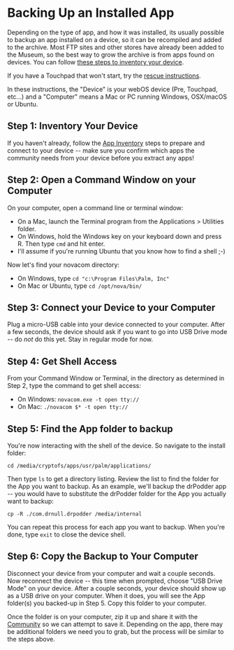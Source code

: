 # Backing Up an Installed App

Depending on the type of app, and how it was installed, its usually possible to backup an app installed on a device, so it can be recompiled and added to the archive. Most FTP sites and other stores have already been added to the Museum, so the best way to grow the archive is from apps found on devices. You can follow [these steps to inventory your device](appinventory.md).

If you have a Touchpad that won't start, try the [rescue instructions](tprestore.md).

In these instructions, the "Device" is your webOS device (Pre, Touchpad, etc...) and a "Computer" means a Mac or PC running Windows, OSX/macOS or Ubuntu.

## Step 1: Inventory Your Device

If you haven't already, follow the [App Inventory](appinventory.md) steps to prepare and connect to your device -- make sure you confirm which apps the community needs from your device before you extract any apps!

## Step 2: Open a Command Window on your Computer

On your computer, open a command line or terminal window:

- On a Mac, launch the Terminal program from the Applications > Utilities folder.
- On Windows, hold the Windows key on your keyboard down and press R. Then type `cmd` and hit enter.
- I'll assume if you're running Ubuntu that you know how to find a shell ;-)

Now let's find your novacom directory:

- On Windows, type `cd "c:\Program Files\Palm, Inc"`
- On Mac or Ubuntu, type `cd /opt/nova/bin/`

## Step 3: Connect your Device to your Computer

Plug a micro-USB cable into your device connected to your computer. After a few seconds, the device should ask if you want to go into USB Drive mode -- do *not* do this yet. Stay in regular mode for now.

## Step 4: Get Shell Access

From your Command Window or Terminal, in the directory as determined in Step 2, type the command to get shell access:

- On Windows: `novacom.exe -t open tty://`
- On Mac: `./novacom $* -t open tty://`

## Step 5: Find the App folder to backup

You're now interacting with the shell of the device. So navigate to the install folder:

`cd /media/cryptofs/apps/usr/palm/applications/`

Then type `ls` to get a directory listing. Review the list to find the folder for the App you want to backup. As an example, we'll backup the drPodder app -- you would have to substitute the drPodder folder for the App you actually want to backup:

`cp -R ./com.drnull.drpodder /media/internal`

You can repeat this process for each app you want to backup. When you're done, type `exit` to close the device shell.

## Step 6: Copy the Backup to Your Computer

Disconnect your device from your computer and wait a couple seconds. Now reconnect the device -- this time when prompted, choose "USB Drive Mode" on your device. After a couple seconds, your device should show up as a USB drive on your computer. When it does, you will see the App folder(s) you backed-up in Step 5. Copy this folder to your computer.

Once the folder is on your computer, zip it up and share it with the [Community](community.md) so we can attempt to save it. Depending on the app, there may be additional folders we need you to grab, but the process will be similar to the steps above.